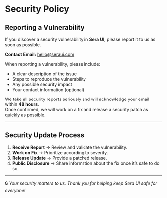 # Security Policy

## Reporting a Vulnerability

If you discover a security vulnerability in **Sera UI**, please report it to us as soon as possible.

**Contact Email:** [hello@seraui.com](mailto:hello@seraui.com)  

When reporting a vulnerability, please include:

- A clear description of the issue
- Steps to reproduce the vulnerability
- Any possible security impact
- Your contact information (optional)

We take all security reports seriously and will acknowledge your email within **48 hours**.  
Once confirmed, we will work on a fix and release a security patch as quickly as possible.

---

## Security Update Process

1. **Receive Report** → Review and validate the vulnerability.
2. **Work on Fix** → Prioritize according to severity.
3. **Release Update** → Provide a patched release.
4. **Public Disclosure** → Share information about the fix once it’s safe to do so.

---

🔒 *Your security matters to us. Thank you for helping keep Sera UI safe for everyone!*
